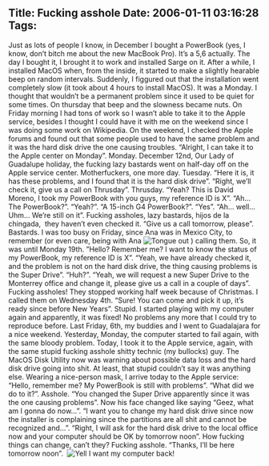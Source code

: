 Title: Fucking asshole
Date: 2006-01-11 03:16:28
Tags: 
---
Just as lots of people I know, in December I bought a PowerBook (yes, I know, don&#8217;t bitch me about the new MacBook Pro). It&#8217;s a 5,6 actually. The day I bought it, I brought it to work and installed Sarge on it. After a while, I installed MacOS when, from the inside, it started to make a slightly hearable beep on random intervals. Suddenly, I figgured out that the installation went completely slow (it took about 4 hours to install MacOS). It was a Monday. I thought that wouldn&#8217;t be a permanent problem since it used to be quiet for some times. On thursday that beep and the slowness became nuts. On Friday morning I had tons of work so I wasn&#8217;t able to take it to the Apple service, besides I thought I could have it with me on the weekend since I was doing some work on Wikipedia. On the weekend, I checked the Apple forums and found out that some people used to have the same problem and it was the hard disk drive the one causing troubles. &#8220;Alright, I can take it to the Apple center on Monday&#8221;. Monday. December 12nd, Our Lady of Guadalupe holiday, the fucking lazy bastards went on half-day off on the Apple service center. Motherfuckers, one more day. Tuesday. &#8220;Here it is, it has these problems, and I found that it is the hard disk drive&#8221;. &#8220;Right, we&#8217;ll check it, give us a call on Thrusday&#8221;. Thrusday. &#8220;Yeah? This is David Moreno, I took my PowerBook with you guys, my reference ID is X&#8221;. &#8220;Ah&#8230; The PowerBook?&#8221;. &#8220;Yeah?&#8221;. &#8220;A 15-inch G4 PowerBook?&#8221;. &#8220;Yes&#8221;. &#8220;Ah&#8230; well&#8230; Uhm&#8230; We&#8217;re still on it&#8221;. Fucking assholes, lazy bastards, hijos de la chingada,  they haven&#8217;t even checked it. &#8220;Give us a call tomorrow, please&#8221;. Bastards. I was too busy on Friday, since Ana was in Mexico City, to remember (or even care, being with Ana <img border="0" alt="Tongue out" src="mambots/editors/tinymce/jscripts/tiny_mce/plugins/emotions/images/smiley-tongue-out.gif"/> ) calling them. So, it was until Monday 19th. &#8221;Hello? Remember me? I want to know the status of my PowerBook, my reference ID is X&#8221;. &#8220;Yeah, we have already checked it, and the problem is not on the hard disk drive, the thing causing problems is the Super Drive&#8221;. &#8220;Huh?&#8221;. &#8220;Yeah, we will request a new Super Drive to the Monterrey office and change it, please give us a call in a couple of days&#8221;. Fucking assholes! They stopped working half week because of Christmas. I called them on Wednesday 4th. &#8220;Sure! You can come and pick it up, it&#8217;s ready since before New Years&#8221;. Stupid. I started playing with my computer again and apparently, it was fixed! No problems any more that I could try to reproduce before. Last Friday, 6th, my buddies and I went to Guadalajara for a nice weekend. Yesterday, Monday, the computer started to fail again, with the same bloody problem. Today, I took it to the Apple service, again, with the same stupid fucking asshole shitty technic (my bullocks) guy. The MacOS Disk Utility now was warning about possible data loss and the hard disk drive going into shit. At least, that stupid couldn&#8217;t say it was anything else. Wearing a nice-person mask, I arrive today to the Apple service: &#8220;Hello, remember me? My PowerBook is still with problems&#8221;. &#8220;What did we do to it?&#8221;. Asshole. &#8220;You changed the Super Drive apparently since it was the one causing problems&#8221;. Now his face changed like saying &#8220;Geez, what am I gonna do now&#8230;&#8221;. &#8220;I want you to change my hard disk drive since now the installer is complaining since the partitions are all shit and cannot be recognized and&#8230;&#8221;. &#8220;Right, I will ask for the hard disk drive to the local office now and your computer should be OK by tomorrow noon&#8221;. How fucking things can change, can&#8217;t they? Fucking asshole. &#8220;Thanks, I&#8217;ll be here tomorrow noon&#8221;.  <img border="0" alt="Yell" src="mambots/editors/tinymce/jscripts/tiny_mce/plugins/emotions/images/smiley-yell.gif"/> I want my computer back! <br/><br/>
